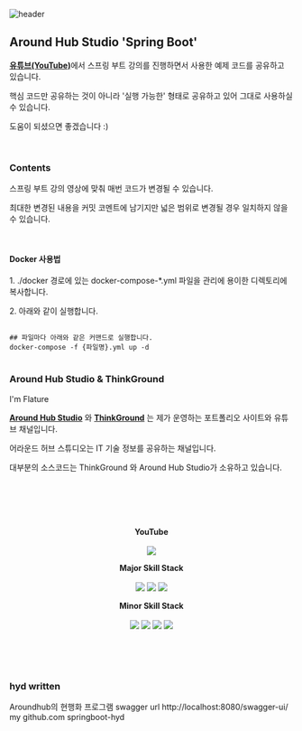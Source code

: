 ![header](https://capsule-render.vercel.app/api?type=waving&color=auto)


## Around Hub Studio 'Spring Boot'

<p><a href="https://www.youtube.com/channel/UCO7p2fGIfwVbvk_d6sdfnDw"><strong>유튜브(YouTube)</strong></a>에서 스프링 부트 강의를 진행하면서 사용한 예제 코드를 공유하고 있습니다.</p>
<p>핵심 코드만 공유하는 것이 아니라 '실행 가능한' 형태로 공유하고 있어 그대로 사용하실 수 있습니다.</p>
<p>도움이 되셨으면 좋겠습니다 :)</p>

<br>

### Contents

<p>스프링 부트 강의 영상에 맞춰 매번 코드가 변경될 수 있습니다.</p>
<p>최대한 변경된 내용을 커밋 코멘트에 남기지만 넓은 범위로 변경될 경우 일치하지 않을 수 있습니다.</p>
<br>

#### Docker 사용법  
<p>1. ./docker 경로에 있는 docker-compose-*.yml 파일을 관리에 용이한 디렉토리에 복사합니다.</p>
<p>2. 아래와 같이 실행합니다.</p>
<pre>
<code>
## 파일마다 아래와 같은 커맨드로 실행합니다.
docker-compose -f {파일명}.yml up -d
</code>
</pre>

### Around Hub Studio & ThinkGround

<p>I'm Flature</p>
<p><a href="https://www.youtube.com/channel/UCO7p2fGIfwVbvk_d6sdfnDw"><strong>Around Hub Studio</strong></a> 와 <a href="https://thinkground.studio"><strong>ThinkGround</strong></a> 는 제가 운영하는 포트폴리오 사이트와 유튜브 채널입니다.</p>
<p>어라운드 허브 스튜디오는 IT 기술 정보를 공유하는 채널입니다.</p>
<p>대부분의 소스코드는 ThinkGround 와 Around Hub Studio가 소유하고 있습니다.</p>


<br><br><br><br>

<p align="center">
  <strong>YouTube</strong> <br><br>
  <a href="https://www.youtube.com/channel/UCO7p2fGIfwVbvk_d6sdfnDw"><img src="https://img.shields.io/youtube/channel/views/UCO7p2fGIfwVbvk_d6sdfnDw?style=flat-square"/></a>
</p>

<p align="center">
  <strong>Major Skill Stack</strong> <br><br>
  <img src="https://img.shields.io/badge/Java-orange?style=flat&logo=Java&logoColor=007396"/>
  <img src="https://img.shields.io/badge/Spring Boot-yellowgreen?style=flat&logo=SpringBoot&logoColor=6DB33F"/>
  <img src="https://img.shields.io/badge/Android-green?style=flat&logo=Android&logoColor=3DDC84"/>
</p>

<p align="center">
  <strong>Minor Skill Stack</strong> <br><br>
  <img src="https://img.shields.io/badge/Python-informational?style=flat&logo=python&logoColor=3776AB"/>
  <img src="https://img.shields.io/badge/HTML-orange?style=flat&logo=html5&logoColor=E34F26"/>
  <img src="https://img.shields.io/badge/CSS-blue?style=flat&logo=css3&logoColor=1572B6"/>
  <img src="https://img.shields.io/badge/JavaScript-yellow?style=flat&logo=JavaScript&logoColor=F7DF1E"/>
</p>

<br><br><br>

### hyd written
Aroundhub의 현행화 프로그램
swagger url http://localhost:8080/swagger-ui/
my github.com springboot-hyd
